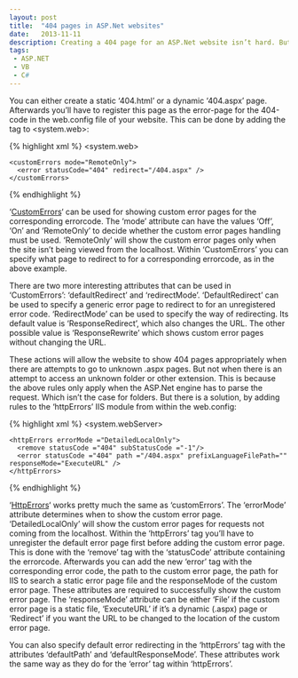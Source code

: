 ```yaml
---
layout: post
title:  "404 pages in ASP.Net websites"
date:   2013-11-11
description: Creating a 404 page for an ASP.Net website isn’t hard. But it depends on when you want it to be showed and how it should be showed. I’ll explain the quick and simple way.
tags:
 - ASP.NET
 - VB
 - C#
---
```

You can either create a static ‘404.html’ or a dynamic ‘404.aspx’ page. Afterwards you’ll have to register this page as the error-page for the 404-code in the web.config file of your website. This can be done by adding the <CustomErrors> tag to <system.web>:

{% highlight xml %}
<system.web>

    <customErrors mode="RemoteOnly">
      <error statusCode="404" redirect="/404.aspx" />
    </customErrors>
{% endhighlight %}

‘[CustomErrors](http://msdn.microsoft.com/en-us/library/h0hfz6fc(v=vs.85).aspx)‘ can be used for showing custom error pages for the corresponding errorcode. The ‘mode’ attribute can have the values ‘Off’, ‘On’ and ‘RemoteOnly’ to decide whether the custom error pages handling must be used. ‘RemoteOnly’ will show the custom error pages only when the site isn’t being viewed from the localhost. Within ‘CustomErrors’ you can specify what page to redirect to for a corresponding errorcode, as in the above example.

There are two more interesting attributes that can be used in ‘CustomErrors’: ‘defaultRedirect’ and ‘redirectMode’. ‘DefaultRedirect’ can be used to specify a generic error page to redirect to for an unregistered error code. ‘RedirectMode’ can be used to specify the way of redirecting. Its default value is ‘ResponseRedirect’, which also changes the URL. The other possible value is ‘ResponseRewrite’ which shows custom error pages without changing the URL.

These actions will allow the website to show 404 pages appropriately when there are attempts to go to unknown .aspx pages. But not when there is an attempt to access an unknown folder or other extension. This is because the above rules only apply when the ASP.Net engine has to parse the request. Which isn’t the case for folders. But there is a solution, by adding rules to the ‘httpErrors’ IIS module from within the web.config:

{% highlight xml %}
<system.webServer>

    <httpErrors errorMode ="DetailedLocalOnly">
      <remove statusCode ="404" subStatusCode ="-1"/>
      <error statusCode ="404" path ="/404.aspx" prefixLanguageFilePath="" responseMode="ExecuteURL" />
    </httpErrors>
{% endhighlight %}

‘[HttpErrors](http://www.iis.net/configreference/system.webserver/httperrors)‘ works pretty much the same as ‘customErrors’. The ‘errorMode’ attribute determines when to show the custom error page. ‘DetailedLocalOnly’ will show the custom error pages for requests not coming from the localhost. Within the ‘httpErrors’ tag you’ll have to unregister the default error page first before adding the custom error page. This is done with the ‘remove’ tag with the ‘statusCode’ attribute containing the errorcode. Afterwards you can add the new ‘error’ tag with the corresponding error code, the path to the custom error page, the path for IIS to search a static error page file and the responseMode of the custom error page. These attributes are required to successfully show the custom error page. The ‘responseMode’ attribute can be either ‘File’ if the custom error page is a static file, ‘ExecuteURL’ if it’s a dynamic (.aspx) page or ‘Redirect’ if you want the URL to be changed to the location of the custom error page.

You can also specify default error redirecting in the ‘httpErrors’ tag with the attributes ‘defaultPath’ and ‘defaultResponseMode’. These attributes work the same way as they do for the ‘error’ tag within ‘httpErrors’.